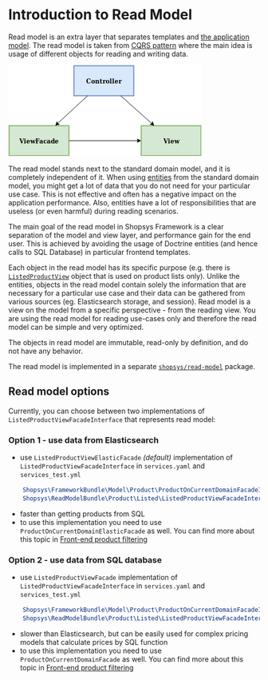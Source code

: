 # Introduction to Read Model

Read model is an extra layer that separates templates and [the application model](./introduction-to-model-architecture.md).
The read model is taken from [CQRS pattern](https://martinfowler.com/bliki/CQRS.html) where the main idea is usage of different objects for reading and writing data.

![model architecture schema](./img/read-model-architecture.png 'Read model in Shopsys Framework architecture')

The read model stands next to the standard domain model, and it is completely independent of it. When using [entities](./entities.md) from the standard domain model, you might get a lot of data that you do not need for your particular use case.
This is not effective and often has a negative impact on the application performance.
Also, entities have a lot of responsibilities that are useless (or even harmful) during reading scenarios.

The main goal of the read model in Shopsys Framework is a clear separation of the model and view layer, and performance gain for the end user.
This is achieved by avoiding the usage of Doctrine entities (and hence calls to SQL Database) in particular frontend templates.

Each object in the read model has its specific purpose (e.g. there is [`ListedProductView`](https://github.com/shopsys/shopsys/blob/9.0/packages/read-model/src/Product/Listed/ListedProductView.php) object that is used on product lists only).
Unlike the entities, objects in the read model contain solely the information that are necessary for a particular use case
and their data can be gathered from various sources (eg. Elasticsearch storage, and session).
Read model is a view on the model from a specific perspective - from the reading view. You are using the read model for reading use-cases only and therefore the read model can be simple and very optimized.

The objects in read model are immutable, read-only by definition, and do not have any behavior.

The read model is implemented in a separate [`shopsys/read-model`](https://github.com/shopsys/read-model) package.

## Read model options

Currently, you can choose between two implementations of `ListedProductViewFacadeInterface` that represents read model:

### Option 1 - use data from Elasticsearch
- use `ListedProductViewElasticFacade` *(default)* implementation of `ListedProductViewFacadeInterface` in `services.yaml` and `services_test.yml`
```yaml
    Shopsys\FrameworkBundle\Model\Product\ProductOnCurrentDomainFacadeInterface: '@Shopsys\FrameworkBundle\Model\Product\ProductOnCurrentDomainElasticFacade'
    Shopsys\ReadModelBundle\Product\Listed\ListedProductViewFacadeInterface: '@Shopsys\ReadModelBundle\Product\Listed\ListedProductViewElasticFacade'
```
- faster than getting products from SQL
- to use this implementation you need to use `ProductOnCurrentDomainElasticFacade` as well. You can find more about this topic in [Front-end product filtering](./front-end-product-filtering.md)

### Option 2 - use data from SQL database
- use `ListedProductViewFacade` implementation of `ListedProductViewFacadeInterface` in `services.yaml` and `services_test.yml`
```yaml
    Shopsys\FrameworkBundle\Model\Product\ProductOnCurrentDomainFacadeInterface: '@Shopsys\FrameworkBundle\Model\Product\ProductOnCurrentDomainFacade'
    Shopsys\ReadModelBundle\Product\Listed\ListedProductViewFacadeInterface: '@Shopsys\ReadModelBundle\Product\Listed\ListedProductViewFacade'
```
- slower than Elasticsearch, but can be easily used for complex pricing models that calculate prices by SQL function
- to use this implementation you need to use `ProductOnCurrentDomainFacade` as well. You can find more about this topic in [Front-end product filtering](./front-end-product-filtering.md)
